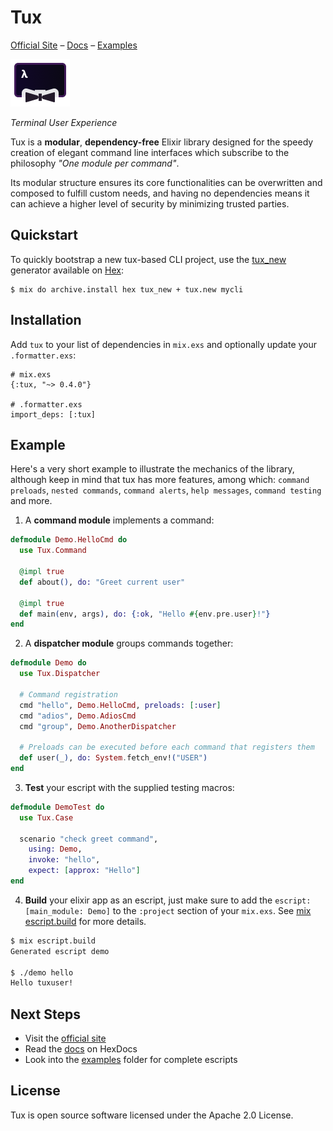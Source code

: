# Tux

[Official Site](https://tuxpkg.dev/)
– [Docs](https://hexdocs.pm/tux)
– [Examples](https://github.com/threatfender/tux/tree/master/examples)

<img src="assets/logo.png"/>

*Terminal User Experience*

Tux is a **modular**, **dependency-free** Elixir library
designed for the speedy creation of elegant command line interfaces
which subscribe to the philosophy *"One module per command"*.

Its modular structure ensures its core functionalities can be overwritten
and composed to fulfill custom needs, and having no dependencies means it can
achieve a higher level of security by minimizing trusted parties.


## Quickstart

To quickly bootstrap a new tux-based CLI project, use the [tux_new](https://hex.pm/packages/tux_new) generator available on [Hex](https://hex.pm/):

```shell
$ mix do archive.install hex tux_new + tux.new mycli
```

## Installation

Add `tux` to your list of dependencies in `mix.exs` and optionally update
your `.formatter.exs`:

```
# mix.exs
{:tux, "~> 0.4.0"}

# .formatter.exs
import_deps: [:tux]
```

## Example

Here's a very short example to illustrate the mechanics of the library,
although keep in mind that tux has more features, among which: `command preloads`, `nested commands`, `command alerts`, `help messages`, `command testing` and more.

1. A **command module** implements a command:

```elixir
defmodule Demo.HelloCmd do
  use Tux.Command

  @impl true
  def about(), do: "Greet current user"

  @impl true
  def main(env, args), do: {:ok, "Hello #{env.pre.user}!"}
end
```

2. A **dispatcher module** groups commands together:

```elixir
defmodule Demo do
  use Tux.Dispatcher

  # Command registration
  cmd "hello", Demo.HelloCmd, preloads: [:user]
  cmd "adios", Demo.AdiosCmd
  cmd "group", Demo.AnotherDispatcher

  # Preloads can be executed before each command that registers them
  def user(_), do: System.fetch_env!("USER")
end
```

3. **Test** your escript with the supplied testing macros:

```elixir
defmodule DemoTest do
  use Tux.Case

  scenario "check greet command",
    using: Demo,
    invoke: "hello",
    expect: [approx: "Hello"]
end
```

4. **Build** your elixir app as an escript, just make sure to add the
 `escript: [main_module: Demo]` to the `:project` section of your `mix.exs`.
 See [mix escript.build](https://hexdocs.pm/mix/main/Mix.Tasks.Escript.Build.html) for more details.

```sh
$ mix escript.build
Generated escript demo

$ ./demo hello
Hello tuxuser!
```

## Next Steps

  * Visit the [official site](https://tuxpkg.dev)
  * Read the [docs](https://hexdocs.pm/tux) on HexDocs
  * Look into the [examples](https://github.com/threatfender/tux/tree/master/examples) folder for complete escripts

## License

Tux is open source software licensed under the Apache 2.0 License.

